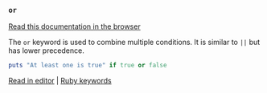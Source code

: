 ### `or`

[Read this documentation in the browser](https://github.com/Shopify/ruby-lsp/blob/main/static_docs/or.md)

The `or` keyword is used to combine multiple conditions. It is similar to `||` but has lower precedence.

```ruby
puts "At least one is true" if true or false
```

[Read in editor](static_docs/or.md) | [Ruby keywords](https://docs.ruby-lang.org/en/3.3/keywords_rdoc.html)
